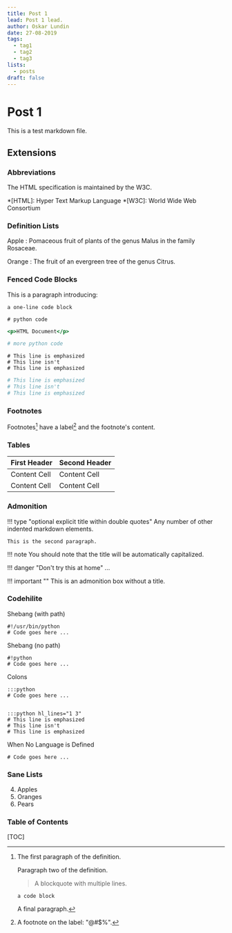```yaml
---
title: Post 1
lead: Post 1 lead.
author: Oskar Lundin
date: 27-08-2019
tags:
  - tag1
  - tag2
  - tag3
lists:
  - posts
draft: false
---
```



# Post 1

This is a test markdown file.

## Extensions

### Abbreviations

The HTML specification
is maintained by the W3C.

*[HTML]: Hyper Text Markup Language
*[W3C]:  World Wide Web Consortium

### Definition Lists

Apple
:   Pomaceous fruit of plants of the genus Malus in
    the family Rosaceae.

Orange
:   The fruit of an evergreen tree of the genus Citrus.

### Fenced Code Blocks

This is a paragraph introducing:

~~~~~~~~~~~~~~~~~~~~~
a one-line code block
~~~~~~~~~~~~~~~~~~~~~

~~~~{.python}
# python code
~~~~

~~~~.html
<p>HTML Document</p>
~~~~

```python
# more python code
```

~~~~{.python hl_lines="1 3"}
# This line is emphasized
# This line isn't
# This line is emphasized
~~~~

```python hl_lines="1 3"
# This line is emphasized
# This line isn't
# This line is emphasized
```

### Footnotes

Footnotes[^1] have a label[^@#$%] and the footnote's content.

[^1]:
    The first paragraph of the definition.

    Paragraph two of the definition.

    > A blockquote with
    > multiple lines.

        a code block

    A final paragraph.
[^@#$%]: A footnote on the label: "@#$%".

### Tables

First Header  | Second Header
------------- | -------------
Content Cell  | Content Cell
Content Cell  | Content Cell

### Admonition

!!! type "optional explicit title within double quotes"
    Any number of other indented markdown elements.

    This is the second paragraph.

!!! note
    You should note that the title will be automatically capitalized.

!!! danger "Don't try this at home"
    ...

!!! important ""
    This is an admonition box without a title.

### Codehilite

Shebang (with path)

    #!/usr/bin/python
    # Code goes here ...

Shebang (no path)

    #!python
    # Code goes here ...

Colons

    :::python
    # Code goes here ...


    :::python hl_lines="1 3"
    # This line is emphasized
    # This line isn't
    # This line is emphasized

When No Language is Defined

    # Code goes here ...

### Sane Lists

4. Apples
5. Oranges
6. Pears

### Table of Contents

[TOC]